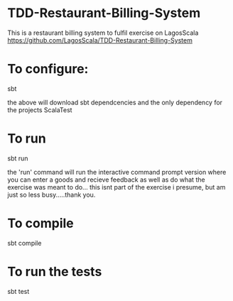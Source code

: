 # TDD-Restaurant-Billing-System

This is a restaurant billing system to fulfil exercise on LagosScala https://github.com/LagosScala/TDD-Restaurant-Billing-System

# To configure: 
sbt 

the above will download sbt dependcencies and the only dependency for the projects ScalaTest

# To run

sbt run

the 'run' command will run the interactive command prompt version where you can enter a goods and recieve feedback as well as do what the exercise was meant to do... this isnt part of the exercise i presume, but am just so less busy.....thank you.

# To compile

sbt compile

# To run the tests

sbt test



